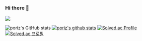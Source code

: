### Hi there 👋

<!--
**poriz/poriz** is a ✨ _special_ ✨ repository because its `README.md` (this file) appears on your GitHub profile.

Here are some ideas to get you started:

- 🔭 I’m currently working on ...
- 🌱 I’m currently learning ...
- 👯 I’m looking to collaborate on ...
- 🤔 I’m looking for help with ...
- 💬 Ask me about ...
- 📫 How to reach me: ...
- 😄 Pronouns: ...
- ⚡ Fun fact: ...
-->

<a href="버튼을 눌렀을 때 이동할 링크" target="_blank"><img src="https://img.shields.io/github/languages/count/beygee/survive"/></a>

![poriz's GitHub stats](https://github-readme-stats.vercel.app/api?username=poriz&show_icons=true&theme=vue)
[![poriz's github stats](https://github-readme-stats.vercel.app/api/top-langs/?username=poriz&show_icons=true&hide_border=true&title_color=004386&icon_color=004386&layout=compact)](https://github.com/poriz)
[![Solved.ac Profile](http://mazassumnida.wtf/api/v2/generate_badge?boj=poriz)](https://solved.ac/poriz/)
[![Solved.ac
프로필](http://mazassumnida.wtf/api/v2/generate_badge?boj={poriz})](https://solved.ac/{poriz})
